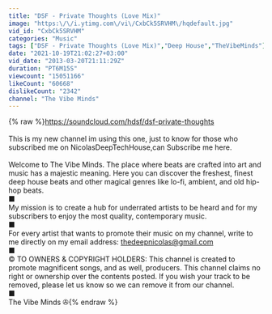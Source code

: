 ```yaml
---
title: "DSF - Private Thoughts (Love Mix)"
image: "https:\/\/i.ytimg.com\/vi\/CxbCk5SRVHM\/hqdefault.jpg"
vid_id: "CxbCk5SRVHM"
categories: "Music"
tags: ["DSF - Private Thoughts (Love Mix)","Deep House","TheVibeMinds"]
date: "2021-10-19T21:02:27+03:00"
vid_date: "2013-03-20T21:11:29Z"
duration: "PT6M15S"
viewcount: "15051166"
likeCount: "60668"
dislikeCount: "2342"
channel: "The Vibe Minds"
---
```

{% raw %}<a rel="nofollow" target="blank" href="https://soundcloud.com/hdsf/dsf-private-thoughts">https://soundcloud.com/hdsf/dsf-private-thoughts</a><br /><br />This is my new channel im using this one, just to know for those who subscribed me on NicolasDeepTechHouse,can Subscribe me here.<br /><br />Welcome to The Vibe Minds. The place where beats are crafted into art and music has a majestic meaning. Here you can discover the freshest, finest deep house beats and other magical genres like lo-fi, ambient, and old hip-hop beats.<br />■<br />My mission is to create a hub for underrated artists to be heard and for my subscribers to enjoy the most quality, contemporary music. <br />■<br />For every artist that wants to promote their music on my channel, write to me directly on my email address: thedeepnicolas@gmail.com<br />■<br />© TO OWNERS &amp; COPYRIGHT HOLDERS: This channel is created to promote magnificent songs, and as well, producers. This channel claims no right or ownership over the contents posted. If you wish your track to be removed, please let us know so we can remove it from our channel.<br />■<br />The Vibe Minds ✇{% endraw %}
